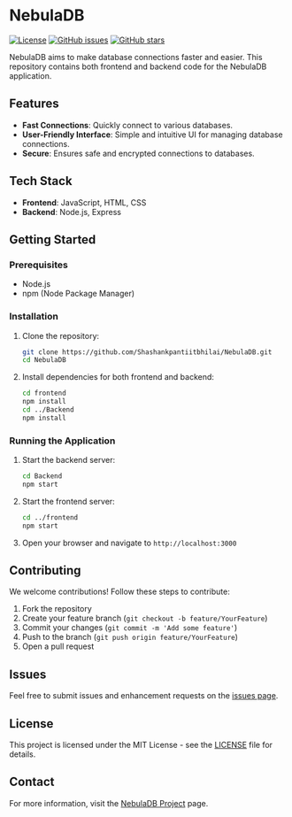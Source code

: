 # NebulaDB

[![License](https://img.shields.io/github/license/Shashankpantiitbhilai/NebulaDB)](LICENSE)
[![GitHub issues](https://img.shields.io/github/issues/Shashankpantiitbhilai/NebulaDB)](https://github.com/Shashankpantiitbhilai/NebulaDB/issues)
[![GitHub stars](https://img.shields.io/github/stars/Shashankpantiitbhilai/NebulaDB)](https://github.com/Shashankpantiitbhilai/NebulaDB/stargazers)

NebulaDB aims to make database connections faster and easier. This repository contains both frontend and backend code for the NebulaDB application.

## Features

- **Fast Connections**: Quickly connect to various databases.
- **User-Friendly Interface**: Simple and intuitive UI for managing database connections.
- **Secure**: Ensures safe and encrypted connections to databases.

## Tech Stack

- **Frontend**: JavaScript, HTML, CSS
- **Backend**: Node.js, Express

## Getting Started

### Prerequisites

- Node.js
- npm (Node Package Manager)

### Installation

1. Clone the repository:
    ```bash
    git clone https://github.com/Shashankpantiitbhilai/NebulaDB.git
    cd NebulaDB
    ```

2. Install dependencies for both frontend and backend:
    ```bash
    cd frontend
    npm install
    cd ../Backend
    npm install
    ```

### Running the Application

1. Start the backend server:
    ```bash
    cd Backend
    npm start
    ```

2. Start the frontend server:
    ```bash
    cd ../frontend
    npm start
    ```

3. Open your browser and navigate to `http://localhost:3000`

## Contributing

We welcome contributions! Follow these steps to contribute:

1. Fork the repository
2. Create your feature branch (`git checkout -b feature/YourFeature`)
3. Commit your changes (`git commit -m 'Add some feature'`)
4. Push to the branch (`git push origin feature/YourFeature`)
5. Open a pull request

## Issues

Feel free to submit issues and enhancement requests on the [issues page](https://github.com/Shashankpantiitbhilai/NebulaDB/issues).

## License

This project is licensed under the MIT License - see the [LICENSE](LICENSE) file for details.

## Contact

For more information, visit the [NebulaDB Project](https://nebula-db.vercel.app) page.
